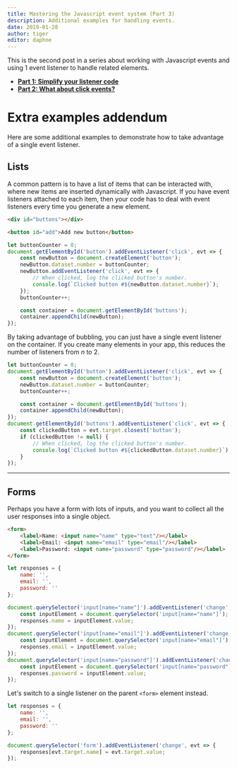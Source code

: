 ```yaml
---
title: Mastering the Javascript event system (Part 3)
description: Additional examples for handling events.
date: 2019-01-28
author: tiger
editor: daphne
---
```


This is the second post in a series about working with Javascript events and
using 1 event listener to handle related elements.

- [**Part 1: Simplify your listener code**](/posts/javascript-events-part-1/)
- [**Part 2: What about click events?**](/posts/javascript-events-part-2/)

# Extra examples addendum

Here are some additional examples to demonstrate how to take advantage of a
single event listener.

## Lists

A common pattern is to have a list of items that can be interacted with, where
new items are inserted dynamically with Javascript. If you have event listeners
attached to each item, then your code has to deal with event listeners every
time you generate a new element.

```html
<div id="buttons"></div>

<button id="add">Add new button</button>
```

```js
let buttonCounter = 0;
document.getElementById('button').addEventListener('click', evt => {
	const newButton = document.createElement('button');
	newButton.dataset.number = buttonCounter;
	newButton.addEventListener('click', evt => {
		// When clicked, log the clicked button's number.
		console.log(`Clicked button #${newButton.dataset.number}`);
	});
	buttonCounter++;

	const container = document.getElementById('buttons');
	container.appendChild(newButton);
});
```

By taking advantage of bubbling, you can just have a single event listener on
the container. If you create many elements in your app, this reduces the number
of listeners from _n_ to 2.

```js
let buttonCounter = 0;
document.getElementById('button').addEventListener('click', evt => {
	const newButton = document.createElement('button');
	newButton.dataset.number = buttonCounter;
	buttonCounter++;

	const container = document.getElementById('buttons');
	container.appendChild(newButton);
});
document.getElementById('buttons').addEventListener('click', evt => {
	const clickedButton = evt.target.closest('button');
	if (clickedButton != null) {
		// When clicked, log the clicked button's number.
		console.log(`Clicked button #${clickedButton.dataset.number}`);
	}
});
```

---

## Forms

Perhaps you have a form with lots of inputs, and you want to collect all the
user responses into a single object.

```html
<form>
    <label>Name: <input name="name" type="text"/></label>
    <label>Email: <input name="email" type="email"/></label>
    <label>Password: <input name="password" type="password"/></label>
</form>
```

```js
let responses = {
	name: '',
	email: '',
    password: ''
};

document.querySelector('input[name="name"]').addEventListener('change', evt => {
	const inputElement = document.querySelector('input[name="name"]');
	responses.name = inputElement.value;
});
document.querySelector('input[name="email"]').addEventListener('change', evt => {
	const inputElement = document.querySelector('input[name="email"]');
	responses.email = inputElement.value;
});
document.querySelector('input[name="password"]').addEventListener('change', evt => {
	const inputElement = document.querySelector('input[name="password"]');
	responses.password = inputElement.value;
});
```

Let's switch to a single listener on the parent `<form>` element instead.

```js
let responses = {
	name: '',
	email: '',
    password: ''
};

document.querySelector('form').addEventListener('change', evt => {
	responses[evt.target.name] = evt.target.value;
});
```

